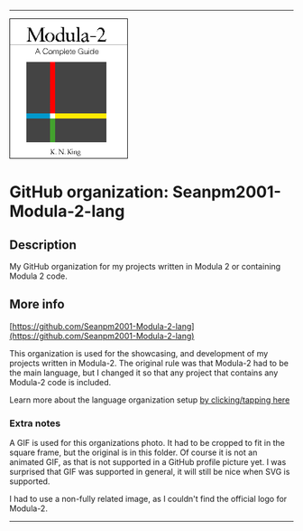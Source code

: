
***

![Modula2.gif failed to load. The file may be missing or corrupt. Check the file path for errors first.](/AdditionalInfo/1/Seanpm2001-Modula-2-lang/Modula2.gif)

# GitHub organization: Seanpm2001-Modula-2-lang

## Description

My GitHub organization for my projects written in Modula 2 or containing Modula 2 code.

## More info

[https://github.com/Seanpm2001-Modula-2-lang](https://github.com/Seanpm2001-Modula-2-lang)

This organization is used for the showcasing, and development of my projects written in Modula-2. The original rule was that Modula-2 had to be the main language, but I changed it so that any project that contains any Modula-2 code is included.

Learn more about the language organization setup [by clicking/tapping here](/AdditionalInfo/LanguageOrgs/README.md)

### Extra notes

A GIF is used for this organizations photo. It had to be cropped to fit in the square frame, but the original is in this folder. Of course it is not an animated GIF, as that is not supported in a GitHub profile picture yet. I was surprised that GIF was supported in general, it will still be nice when SVG is supported.

I had to use a non-fully related image, as I couldn't find the official logo for Modula-2.

***
